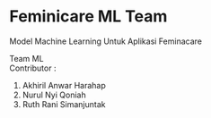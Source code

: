 # Feminicare ML Team
Model Machine Learning Untuk Aplikasi Feminacare <br>


Team ML <br>
Contributor : <br>
1. Akhiril Anwar Harahap <br>
2. Nurul Nyi Qoniah <br>
3. Ruth Rani Simanjuntak <br>